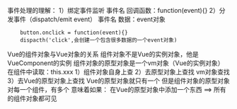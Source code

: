 事件处理的理解：
    1）绑定事件监听
        事件名
        回调函数：function(event){}
    2）分发事件（dispatch/emit event）
        事件名
        数据：event对象

        button.onclick = function(event){}
        dispacth('click',会创建一个包含很多数据的一个event对象)

Vue的组件对象与Vue对象的关系
    组件对象不是Vue的实例对象，他是VueComponent的实例
    组件对象的原型对象是一个vm对象（Vue的实例对象）
    在组件中读取：this.xxx
        1）组件对象自身上查
        2）去原型对象上查找  vm对象查找
        3）去Vue的原型对象上查找
    Vue的原型对象就只有一个
    但是组件对象的原型对象对每一个组件，有多个
    意味着如果：
        在Vue的原型对象中添加一个东西 ==> 所有的组件对象都可见
